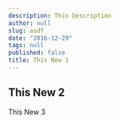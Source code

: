 ```yaml
---
description: This Description
author: null
slug: asdf
date: "2016-12-29"
tags: null
published: false
title: This New 1
---
```


## This New 2

This New 3